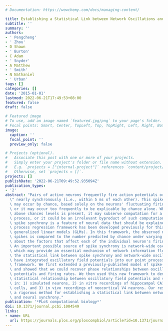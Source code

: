 ```yaml
---
# Documentation: https://wowchemy.com/docs/managing-content/

title: Establishing a Statistical Link between Network Oscillations and Neural Synchrony.
subtitle: ''
summary: ''
authors:
- ' Pengcheng'
- ' Zhou'
- D Shawn
- ' Burton'
- C Adam
- ' Snyder'
- A Matthew
- ' Smith'
- N Nathaniel
- ' Urban'
tags: []
categories: []
date: '2015-01-01'
lastmod: 2022-06-21T17:49:53+08:00
featured: false
draft: false

# Featured image
# To use, add an image named `featured.jpg/png` to your page's folder.
# Focal points: Smart, Center, TopLeft, Top, TopRight, Left, Right, BottomLeft, Bottom, BottomRight.
image:
  caption: ''
  focal_point: ''
  preview_only: false

# Projects (optional).
#   Associate this post with one or more of your projects.
#   Simply enter your project's folder or file name without extension.
#   E.g. `projects = ["internal-project"]` references `content/project/deep-learning/index.md`.
#   Otherwise, set `projects = []`.
projects: []
publishDate: '2022-06-21T09:49:52.935094Z'
publication_types:
- '2'
abstract: "Pairs of active neurons frequently fire action potentials or \\\"spikes\\\
  \" nearly synchronously (i.e., within 5 ms of each other). This spike synchrony\
  \ may occur by chance, based solely on the neurons' fluctuating firing patterns,\
  \ or it may occur too frequently to be explicable by chance alone. When spike synchrony\
  \ above chances levels is present, it may subserve computation for a specific cognitive\
  \ process, or it could be an irrelevant byproduct of such computation. Either way,\
  \ spike synchrony is a feature of neural data that should be explained. A point\
  \ process regression framework has been developed previously for this purpose, using\
  \ generalized linear models (GLMs). In this framework, the observed number of synchronous\
  \ spikes is compared to the number predicted by chance under varying assumptions\
  \ about the factors that affect each of the individual neuron's firing-rate functions.\
  \ An important possible source of spike synchrony is network-wide oscillations,\
  \ which may provide an essential mechanism of network information flow. To establish\
  \ the statistical link between spike synchrony and network-wide oscillations, we\
  \ have integrated oscillatory field potentials into our point process regression\
  \ framework. We first extended a previously-published model of spike-field association\
  \ and showed that we could recover phase relationships between oscillatory field\
  \ potentials and firing rates. We then used this new framework to demonstrate the\
  \ statistical relationship between oscillatory field potentials and spike synchrony\
  \ in: 1) simulated neurons, 2) in vitro recordings of hippocampal CA1 pyramidal\
  \ cells, and 3) in vivo recordings of neocortical V4 neurons. Our results provide\
  \ a rigorous method for establishing a statistical link between network oscillations\
  \ and neural synchrony."
publication: '*PLoS computational biology*'
doi: 10.1371/journal.pcbi.1004549
links:
- name: URL
  url: https://journals.plos.org/ploscompbiol/article?id=10.1371/journal.pcbi.1004549
---
```


